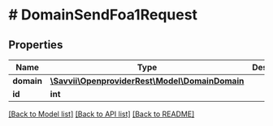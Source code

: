 # # DomainSendFoa1Request

## Properties

Name | Type | Description | Notes
------------ | ------------- | ------------- | -------------
**domain** | [**\Savvii\OpenproviderRest\Model\DomainDomain**](DomainDomain.md) |  | [optional]
**id** | **int** |  | [optional]

[[Back to Model list]](../../README.md#models) [[Back to API list]](../../README.md#endpoints) [[Back to README]](../../README.md)
